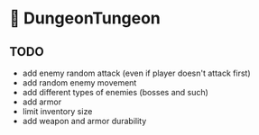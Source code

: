 # 🧱 DungeonTungeon

## TODO

- add enemy random attack (even if player doesn't attack first)
- add random enemy movement
- add different types of enemies (bosses and such)
- add armor
- limit inventory size
- add weapon and armor durability
